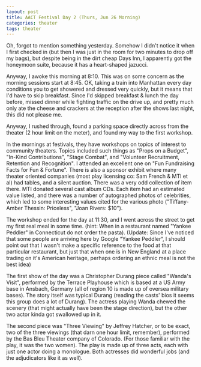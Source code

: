 ```yaml
---
layout: post
title: AACT Festival Day 2 (Thurs, Jun 26 Morning)
categories: theater
tags: theater
---
```

Oh, forgot to mention something yesterday. Somehow I didn't notice it when I first checked in (but then I was just in the room for two minutes to drop off my bags), but despite being in the dirt cheap Days Inn, I apparently got the honeymoon suite, because it has a heart-shaped jazucci.

Anyway, I awoke this morning at 8:10. This was on some concern as the morning sessions start at 8:45. OK, taking a train into Manhattan every day conditions you to get showered and dressed very quickly, but it means that I'd have to skip breakfast. Since I'd skipped breakfast &amp; lunch the day before, missed dinner while fighting traffic on the drive up, and pretty much only ate the cheese and crackers at the reception after the shows last night, this did not please me. 

Anyway, I rushed through, found a parking space directly across from the theater (2 hour limit on the meter), and found my way to the first workshop.

In the mornings at festivals, they have workshops on topics of interest to community theaters. Topics included such things as "Props on a Budget", "In-Kind Contributions", "Stage Combat", and "Volunteer Recruitment, Retention and Recognition".  I attended an excellent one on "Fun Fundraising Facts for Fun &amp; Fortune". There is also a sponsor exhibit where many theater oriented companies (most play licensing co: Sam French &amp; MTI et al) had tables, and a silent auction. There was a very odd collection of item there. MTI donated several cast album CDs. Each item had an estimated value listed, and there was a number of autographed photos of celebrities, which led to some interesting values cited for the various photo ("Tiffany-Amber Thessin: Priceless", "Joan Rivers: $10").

The workshop ended for the day at 11:30, and I went across the street to get my first real meal in some time. (hint: When in a restaurant named "Yankee Peddler" in Connecticut do not order the pasta).  (Update:  Since I've noticed that some people are arriving here by Google &#8220;Yankee Peddler&#8220;, I should point out that I wasn't make a specific reference to the food at that particular restaurant, but just that when one is in New England at a place trading on it's American heritage, perhaps ordering an ethnic meal is not the best idea)

The first show of the day was a Christopher Durang piece called "Wanda's Visit", performed by the Terrace Playhouse which is based at a US Army base in Ansbach, Germany (all of region 10 is made up of oversea military bases). The story itself was typical Durang (reading the casts' bios it seems this group does a lot of Durang). The actress playing Wanda chewed the scenery (that might actually have been the stage direction), but the other two actor kinda got swallowed up in it.

The second piece was "Three Viewing" by Jeffrey Hatcher, or to be exact, two of the three viewings (that darn one hour limit, remember), performed by the Bas Bleu Theater company of Colorado. (For those familiar with the play, it was the two women). The play is made up of three acts, each with just one actor doing a monologue. Both actresses did wonderful jobs (and the adjudicators like it as well).
